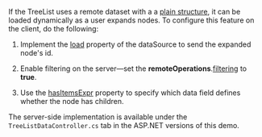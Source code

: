 If the TreeList uses a remote dataset with a a [plain structure](/Documentation/ApiReference/UI_Components/dxTreeList/Configuration/#dataStructure), it can be loaded dynamically as a user expands nodes. To configure this feature on the client, do the following:

1. Implement the [load](/Documentation/ApiReference/Data_Layer/CustomStore/Configuration/#load) property of the dataSource to send the expanded node's id.

2. Enable filtering on the server&mdash;set the **remoteOperations**.[filtering](/Documentation/ApiReference/UI_Components/dxTreeList/Configuration/remoteOperations/#filtering) to **true**.

3. Use the [hasItemsExpr](/Documentation/ApiReference/UI_Components/dxTreeList/Configuration/#hasItemsExpr) property to specify which data field defines whether the node has children.

The server-side implementation is available under the `TreeListDataController.cs` tab in the ASP.NET versions of this demo.
